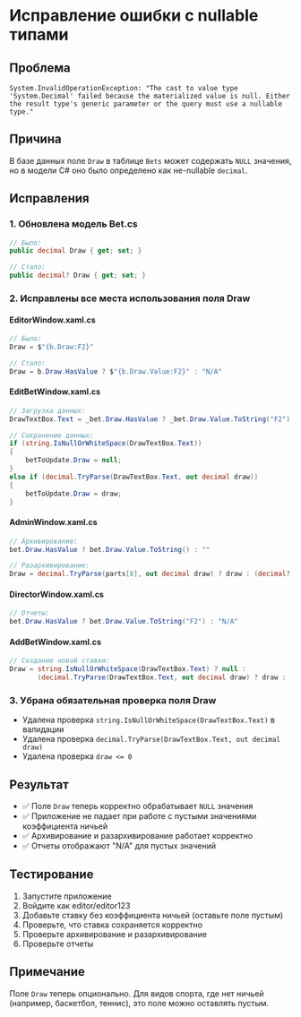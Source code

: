 # Исправление ошибки с nullable типами

## Проблема
```
System.InvalidOperationException: "The cast to value type 'System.Decimal' failed because the materialized value is null. Either the result type's generic parameter or the query must use a nullable type."
```

## Причина
В базе данных поле `Draw` в таблице `Bets` может содержать `NULL` значения, но в модели C# оно было определено как не-nullable `decimal`.

## Исправления

### 1. Обновлена модель Bet.cs
```csharp
// Было:
public decimal Draw { get; set; }

// Стало:
public decimal? Draw { get; set; }
```

### 2. Исправлены все места использования поля Draw

#### EditorWindow.xaml.cs
```csharp
// Было:
Draw = $"{b.Draw:F2}"

// Стало:
Draw = b.Draw.HasValue ? $"{b.Draw.Value:F2}" : "N/A"
```

#### EditBetWindow.xaml.cs
```csharp
// Загрузка данных:
DrawTextBox.Text = _bet.Draw.HasValue ? _bet.Draw.Value.ToString("F2") : "";

// Сохранение данных:
if (string.IsNullOrWhiteSpace(DrawTextBox.Text))
{
    betToUpdate.Draw = null;
}
else if (decimal.TryParse(DrawTextBox.Text, out decimal draw))
{
    betToUpdate.Draw = draw;
}
```

#### AdminWindow.xaml.cs
```csharp
// Архивирование:
bet.Draw.HasValue ? bet.Draw.Value.ToString() : ""

// Разархивирование:
Draw = decimal.TryParse(parts[8], out decimal draw) ? draw : (decimal?)null
```

#### DirectorWindow.xaml.cs
```csharp
// Отчеты:
bet.Draw.HasValue ? bet.Draw.Value.ToString("F2") : "N/A"
```

#### AddBetWindow.xaml.cs
```csharp
// Создание новой ставки:
Draw = string.IsNullOrWhiteSpace(DrawTextBox.Text) ? null : 
       (decimal.TryParse(DrawTextBox.Text, out decimal draw) ? draw : (decimal?)null)
```

### 3. Убрана обязательная проверка поля Draw
- Удалена проверка `string.IsNullOrWhiteSpace(DrawTextBox.Text)` в валидации
- Удалена проверка `decimal.TryParse(DrawTextBox.Text, out decimal draw)`
- Удалена проверка `draw <= 0`

## Результат
- ✅ Поле `Draw` теперь корректно обрабатывает `NULL` значения
- ✅ Приложение не падает при работе с пустыми значениями коэффициента ничьей
- ✅ Архивирование и разархивирование работает корректно
- ✅ Отчеты отображают "N/A" для пустых значений

## Тестирование
1. Запустите приложение
2. Войдите как editor/editor123
3. Добавьте ставку без коэффициента ничьей (оставьте поле пустым)
4. Проверьте, что ставка сохраняется корректно
5. Проверьте архивирование и разархивирование
6. Проверьте отчеты

## Примечание
Поле `Draw` теперь опционально. Для видов спорта, где нет ничьей (например, баскетбол, теннис), это поле можно оставлять пустым. 